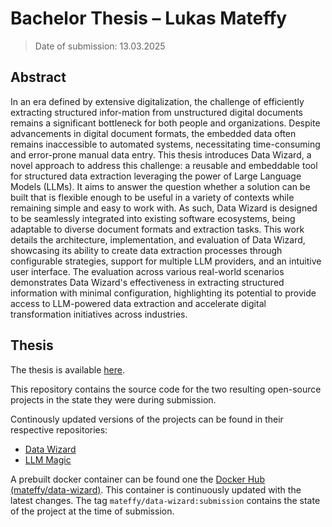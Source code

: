 # Bachelor Thesis – Lukas Mateffy

> Date of submission: 13.03.2025

## Abstract

In an era defined by extensive digitalization, the challenge of efficiently extracting structured infor-mation from unstructured digital documents remains a significant bottleneck for both people and organizations. Despite advancements in digital document formats, the embedded data often remains inaccessible to automated systems, necessitating time-consuming and error-prone manual data entry. This thesis introduces Data Wizard, a novel approach to address this challenge: a reusable and embeddable tool for structured data extraction leveraging the power of Large Language Models (LLMs). It aims to answer the question whether a solution can be built that is flexible enough to be useful in a variety of contexts while remaining simple and easy to work with. As such, Data Wizard is designed to be seamlessly integrated into existing software ecosystems, being adaptable to diverse document formats and extraction tasks. This work details the architecture, implementation, and evaluation of Data Wizard, showcasing its ability to create data extraction processes through configurable strategies, support for multiple LLM providers, and an intuitive user interface. The evaluation across various real-world scenarios demonstrates Data Wizard's effectiveness in extracting structured information with minimal configuration, highlighting its potential to provide access to LLM-powered data extraction and accelerate digital transformation initiatives across industries.

## Thesis

The thesis is available [here](./Thesis.pdf).

This repository contains the source code for the two resulting open-source projects in the state they were during submission.

Continously updated versions of the projects can be found in their respective repositories:

- [Data Wizard](https://github.com/Capevace/data-wizard)
- [LLM Magic](https://github.com/Capevace/llm-magic)

A prebuilt docker container can be found one the [Docker Hub (mateffy/data-wizard)](https://hub.docker.com/r/mateffy/data-wizard).
This container is continuously updated with the latest changes. The tag `mateffy/data-wizard:submission` contains the state of the project at the time of submission.
